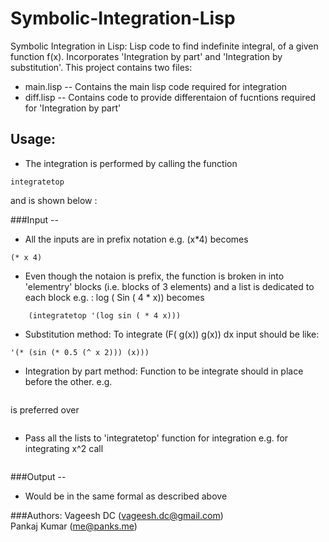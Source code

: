 Symbolic-Integration-Lisp
=========================

Symbolic Integration in Lisp: Lisp code to find indefinite integral, of a given function f(x). Incorporates 'Integration by part' and 'Integration by substitution'.
This project contains two files:
- main.lisp -- Contains the main lisp code required for integration
- diff.lisp -- Contains code to provide differentaion of fucntions required for 'Integration by part'

## Usage:
 -  The integration is performed by calling the function 
```
integratetop
```
and is shown below :

###Input --
 -  All the inputs are in prefix notation e.g. (x*4) becomes 
``` 
(* x 4)
```
 -  Even though the notaion is prefix, the function is broken in into 'elementry' blocks (i.e. blocks of 3 elements) and a list is dedicated to each block
    e.g. : log ( Sin ( 4 * x)) becomes 
```
    (integratetop '(log sin ( * 4 x)))
```
 - Substitution method: To  integrate  (F( g(x)) g(x)) dx input should be like: 
```(integratetop 
'(* (sin (* 0.5 (^ x 2))) (x)))
```
 - Integration by part method: Function to be integrate should in place before the other. 
   e.g. 
```(integratetop '(* (Sin x) (x ^ 2)))
``` 
is preferred over 
```(integratetop '(* (x ^ 2) (Sin x)))
```
 - Pass all the lists to 'integratetop' function for integration
   e.g. for integrating x^2 call
```(integratetop '(^ x 2))
```


###Output --
 - Would be in the same formal as described above



###Authors:
Vageesh DC (vageesh.dc@gmail.com) <br />
Pankaj Kumar (me@panks.me)
